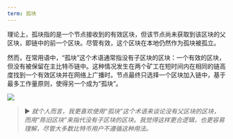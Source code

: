 ```yaml
---
term: 孤块
---
```


理论上，孤块指的是一个节点接收到的有效区块，但该节点尚未获取到该区块的父区块，即链中的前一个区块。尽管有效，这个区块在本地仍然作为孤块被孤立。

然而，在常用语中，“孤块”这个术语通常指没有子区块的区块：一个有效的区块，但没有被保留在主比特币链中。这种情况发生在两个矿工在短时间内在相同的链高度找到一个有效区块并在网络上广播时。节点最终只选择一个区块加入链中，基于最多工作量原则，使得另一个成为“孤块”。

![](../../dictionnaire/assets/9.png)

> ► *就个人而言，我更喜欢使用“孤块”这个术语来谈论没有父区块的区块，而用“陈旧区块”来指代没有子区块的区块。我觉得这样更合逻辑，也更容易理解，尽管大多数比特币用户不遵循这种用法。*